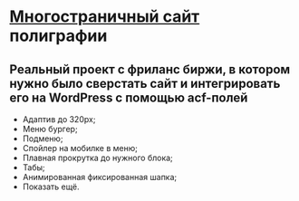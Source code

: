 <h1><a href="https://jaroftd.github.io/Style/">Многостраничный сайт</a> полиграфии</h1>
<h2>Реальный проект с фриланс биржи, в котором нужно было сверстать сайт и интегрировать его на WordPress с помощью acf-полей</h2>
<ul>
  <li>Адаптив до 320px;</li>
  <li>Меню бургер;</li>
  <li>Подменю;</li>
  <li>Спойлер на мобилке в меню;</li>
  <li>Плавная прокрутка до нужного блока;</li>
  <li>Табы;</li>
  <li>Анимированная фиксированная шапка;</li>
  <li>Показать ещё.</li>
</ul>

